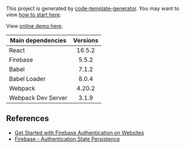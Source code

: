 This project is generated by [code-template-generator](https://www.npmjs.com/package/code-template-generator). You may want to view [how to start here](HOWTO.md).

View [online demo here](https://nguyenkhois.github.io/react-firebase-login-logout/dist/).

|Main dependencies|Versions|
|---|:---:|
|React|16.5.2|
|Firebase|5.5.2|
|Babel|7.1.2|
|Babel Loader|8.0.4|
|Webpack|4.20.2|
|Webpack Dev Server|3.1.9|

## References
* [Get Started with Firebase Authentication on Websites](https://firebase.google.com/docs/auth/web/start)
* [Firebase - Authentication State Persistence](https://firebase.google.com/docs/auth/web/auth-state-persistence)